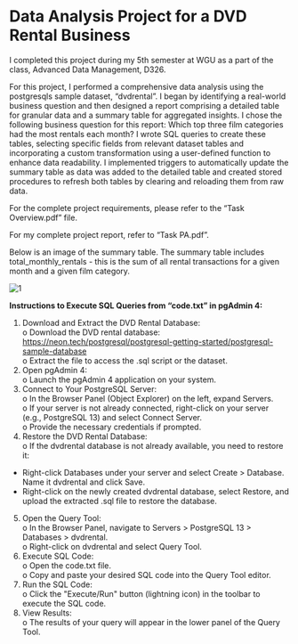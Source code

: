 # Data Analysis Project for a DVD Rental Business

I completed this project during my 5th semester at WGU as a part of the class, Advanced Data Management, D326.

For this project, I performed a comprehensive data analysis using the postgresqls sample dataset, “dvdrental”. I began by identifying a real-world business question and then designed a report comprising a detailed table for granular data and a summary table for aggregated insights. I chose the following business question for this report:  Which top three film categories had the most rentals each month? I wrote SQL queries to create these tables, selecting specific fields from relevant dataset tables and incorporating a custom transformation using a user-defined function to enhance data readability. I implemented triggers to automatically update the summary table as data was added to the detailed table and created stored procedures to refresh both tables by clearing and reloading them from raw data. 

For the complete project requirements, please refer to the “Task Overview.pdf” file.  

For my complete project report, refer to “Task PA.pdf”.

Below is an image of the summary table. The summary table includes total_monthly_rentals - this is the sum of all rental transactions for a given month and a given film category.

![1](https://github.com/user-attachments/assets/107cab2a-fa08-44f5-90be-c7ad272f8c67)

<strong>Instructions to Execute SQL Queries from “code.txt” in pgAdmin 4:</strong>

1.	Download and Extract the DVD Rental Database:<br>
o	Download the DVD rental database: https://neon.tech/postgresql/postgresql-getting-started/postgresql-sample-database<br>
o	Extract the file to access the .sql script or the dataset.<br>
2.	Open pgAdmin 4:<br>
o	Launch the pgAdmin 4 application on your system.<br>
3.	Connect to Your PostgreSQL Server:<br>
o	In the Browser Panel (Object Explorer) on the left, expand Servers.<br>
o	If your server is not already connected, right-click on your server (e.g., PostgreSQL 13) and select Connect Server.<br>
o	Provide the necessary credentials if prompted.<br>
4.	Restore the DVD Rental Database:<br>
o	If the dvdrental database is not already available, you need to restore it:<br>
- Right-click Databases under your server and select Create > Database. Name it dvdrental and click Save.<br>
- Right-click on the newly created dvdrental database, select Restore, and upload the extracted .sql file to restore the database.<br>
5.	Open the Query Tool:<br>
o	In the Browser Panel, navigate to Servers > PostgreSQL 13 > Databases > dvdrental.<br>
o	Right-click on dvdrental and select Query Tool.<br>
6.	Execute SQL Code:<br>
o	Open the code.txt file.<br>
o	Copy and paste your desired SQL code into the Query Tool editor.<br>
7.	Run the SQL Code:<br>
o	Click the "Execute/Run" button (lightning icon) in the toolbar to execute the SQL code.<br>
8.	View Results:<br>
o	The results of your query will appear in the lower panel of the Query Tool.<br>


